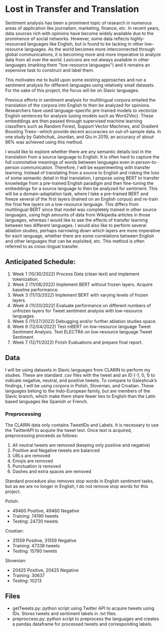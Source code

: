 # Lost in Transfer and Translation

Sentiment analysis has been a prominent topic of research in numerous areas of application like journalism, marketing, finance, etc. In recent years, data sources rich with opinions have become widely available due to the prominence of social networks. However, some data reflects highly-resourced languages like English, but is found to be lacking in other low-resource languages. As the world becomes more interconnected through global communications, it is becoming more and more imperative to analyze data from all over the world. Lexicons are not always available in other languages (marking them "low-resource languages") and it remains an expensive task to construct and label them. 

This motivates me to build upon some existing approaches and run a sentiment analysis for different languages using relatively small datasets. For the sake of this project, the focus will be on Slavic languages.

Previous efforts in sentiment analysis for multilingual corpora entailed the translation of the corpora into English to then be analyzed for opinions. Researchers have used language-specific pre-trained models to vectorize English sentences for analysis (using models such as Word2Vec). These embeddings are then passed through supervised machine learning classifiers such as Random Forest, Support Vector Machines, and Gradient Boosting Trees--which provide decent accuracies on out-of-sample data.  In one study by Galshchuk, Jourdan, and Qiu in 2019, an accuracy of about 86\% was achieved using this method. 

I would like to explore whether there are any semantic details lost in the translation from a source language to English. It is often hard to capture the full connotative meanings of words between languages even in person-to-person communication. Therefore, I will be experimenting with transfer learning. Instead of translating from a source to English and risking the loss of some semantic detail in that translation, I propose using BERT to transfer knowledge from a pre-trained English paradigm and then fine-tuning the embeddings for a source language to then be analyzed for sentiment. This will be a domain-adaptation task, where I take a pre-trained BERT and freeze several of the first layers (trained on an English corpus) and re-train the final few layers on a low-resource language. This differs from multilingual BERT since that model was completely trained in other source languages, using high amounts of data from Wikipedia articles in those languages, whereas I would like to see the effects of transfer learning between two different languages. I would also like to perform several ablation studies, perhaps narrowing down which layers are more imperative for each language, whether there are some correlations between English and other languages that can be exploited, etc. This method is often referred to as cross-lingual transfer.


## Anticipated Schedule:
1. Week 1 (10/30/2022) Process Data (clean text) and implement tokenization.
2. Week 2 (11/06/2022) Implement BERT without frozen layers. Acquire baseline performance.
3. Week 3 (11/13/2022) Implement BERT with varying levels of frozen layers.
4. Week 4 (11/20/2022) Evaluate performance on different numbers of unfrozen layers for Tweet
sentiment analysis with low-resource languages.
5. Week 5 (11/27/2022) Debugging and/or further ablation studies space.
6. Week 6 (12/04/2022) Test mBERT on low-resource language Tweet Sentiment Analysis.
Test ELECTRA on low-resource language Tweet Sentiment.
7. Week 7 (12/11/2022) Finish Evaluations and prepare final report.

## Data

I will be using datasets in Slavic languages from CLARIN to perform my studies. These are standard
.csv files with the tweet and an ID (-1, 0, 1) to indicate negative, neutral, and positive tweets. To
compare to Galeshcuk’s findings, I will be using corpora in Polish, Slovenian, and Croatian. These
languages belong to the Indo-European family, but are members of the Slavic branch, which make
them share fewer ties to English than the Latin based languages like Spanish or French.

### Preprocessing

The CLARIN data only contains TweetIDs and Labels. It is necessary to use the TwitterAPI to acquire the tweet text. Once text is acquired, preprocessing proceeds as follows:

1. All neutral tweets are removed (keeping only positive and negative)
2. Positive and Negative tweets are balanced
3. URLs are removed
4. Emojis are removed
5. Punctuation is removed
6. Dashes and extra spaces are removed

Standard procedure also removes stop words in English sentiment tasks, but as we are no longer in English, I do not remove stop words for this project.

Polish:

* 49460 Positive, 49460 Negative
* Training: 74190 tweets
* Testing: 24730 tweets

Croatian: 

* 31559 Positive, 31559 Negative
* Training: 47338 tweets
* Testing: 15780 tweets

Slovenian: 

* 20425 Positive, 20425 Negative
* Training: 30637
* Testing: 10213


## Files

* getTweets.py: python script using Twitter API to acquire tweets using IDs. Stores tweets and sentiment labels in .txt files.
* preproccess.py: python script to preprocess the languages and creates a pandas dataframe for processed tweets and corresponding labels.
